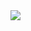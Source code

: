 <img src="https://capsule-render.vercel.app/api?type=egg&color=auto&height=120&section=header&text=Hello%World!&fontSize=70" />

